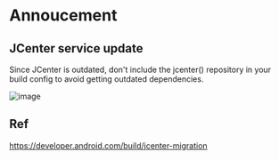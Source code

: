 # Annoucement
## JCenter service update
Since JCenter is outdated, don't include the jcenter() repository in your build config to avoid getting outdated dependencies.

![image](https://github.com/40843245/PhoneDevelopment/assets/75050655/ee6f5ce2-6339-48bb-88af-8a745a6c89c8)


## Ref
https://developer.android.com/build/jcenter-migration
